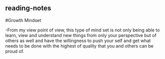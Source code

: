## reading-notes

#Growth Mindset


 -From my view point of view, this type of mind set is not only being able to learn, view and understand new things from only your perspective but of others as well and have the willingness to push your self and get what needs to be done with the highest of quality that you and others can be proud of. 
